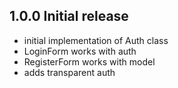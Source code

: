 ## 1.0.0 Initial release

 - initial implementation of Auth class
 - LoginForm works with auth
 - RegisterForm works with model
 - adds transparent auth
